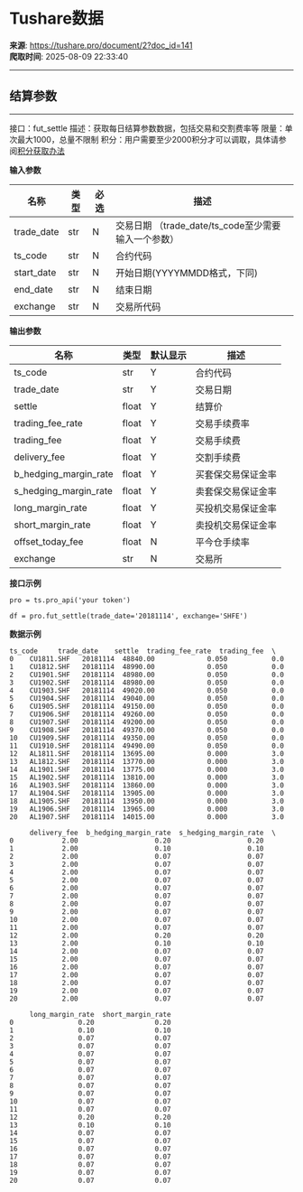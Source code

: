 # Tushare数据

**来源**: https://tushare.pro/document/2?doc_id=141  
**爬取时间**: 2025-08-09 22:33:40

---

## 结算参数

---

接口：fut\_settle
描述：获取每日结算参数数据，包括交易和交割费率等
限量：单次最大1000，总量不限制
积分：用户需要至少2000积分才可以调取，具体请参阅[积分获取办法](https://tushare.pro/document/1?doc_id=13)

**输入参数**

| 名称 | 类型 | 必选 | 描述 |
| --- | --- | --- | --- |
| trade\_date | str | N | 交易日期 （trade\_date/ts\_code至少需要输入一个参数） |
| ts\_code | str | N | 合约代码 |
| start\_date | str | N | 开始日期(YYYYMMDD格式，下同) |
| end\_date | str | N | 结束日期 |
| exchange | str | N | 交易所代码 |

**输出参数**

| 名称 | 类型 | 默认显示 | 描述 |
| --- | --- | --- | --- |
| ts\_code | str | Y | 合约代码 |
| trade\_date | str | Y | 交易日期 |
| settle | float | Y | 结算价 |
| trading\_fee\_rate | float | Y | 交易手续费率 |
| trading\_fee | float | Y | 交易手续费 |
| delivery\_fee | float | Y | 交割手续费 |
| b\_hedging\_margin\_rate | float | Y | 买套保交易保证金率 |
| s\_hedging\_margin\_rate | float | Y | 卖套保交易保证金率 |
| long\_margin\_rate | float | Y | 买投机交易保证金率 |
| short\_margin\_rate | float | Y | 卖投机交易保证金率 |
| offset\_today\_fee | float | N | 平今仓手续率 |
| exchange | str | N | 交易所 |

**接口示例**

```
pro = ts.pro_api('your token')

df = pro.fut_settle(trade_date='20181114', exchange='SHFE')
```

**数据示例**

```
ts_code     trade_date    settle  trading_fee_rate  trading_fee  \
0    CU1811.SHF   20181114  48840.00             0.050           0.0
1    CU1812.SHF   20181114  48990.00             0.050           0.0
2    CU1901.SHF   20181114  48980.00             0.050           0.0
3    CU1902.SHF   20181114  48980.00             0.050           0.0
4    CU1903.SHF   20181114  49020.00             0.050           0.0
5    CU1904.SHF   20181114  49040.00             0.050           0.0
6    CU1905.SHF   20181114  49150.00             0.050           0.0
7    CU1906.SHF   20181114  49260.00             0.050           0.0
8    CU1907.SHF   20181114  49200.00             0.050           0.0
9    CU1908.SHF   20181114  49370.00             0.050           0.0
10   CU1909.SHF   20181114  49350.00             0.050           0.0
11   CU1910.SHF   20181114  49490.00             0.050           0.0
12   AL1811.SHF   20181114  13695.00             0.000           3.0
13   AL1812.SHF   20181114  13770.00             0.000           3.0
14   AL1901.SHF   20181114  13775.00             0.000           3.0
15   AL1902.SHF   20181114  13810.00             0.000           3.0
16   AL1903.SHF   20181114  13860.00             0.000           3.0
17   AL1904.SHF   20181114  13905.00             0.000           3.0
18   AL1905.SHF   20181114  13950.00             0.000           3.0
19   AL1906.SHF   20181114  13965.00             0.000           3.0
20   AL1907.SHF   20181114  14015.00             0.000           3.0

     delivery_fee  b_hedging_margin_rate  s_hedging_margin_rate  \
0            2.00                   0.20                   0.20
1            2.00                   0.10                   0.10
2            2.00                   0.07                   0.07
3            2.00                   0.07                   0.07
4            2.00                   0.07                   0.07
5            2.00                   0.07                   0.07
6            2.00                   0.07                   0.07
7            2.00                   0.07                   0.07
8            2.00                   0.07                   0.07
9            2.00                   0.07                   0.07
10           2.00                   0.07                   0.07
11           2.00                   0.07                   0.07
12           2.00                   0.20                   0.20
13           2.00                   0.10                   0.10
14           2.00                   0.07                   0.07
15           2.00                   0.07                   0.07
16           2.00                   0.07                   0.07
17           2.00                   0.07                   0.07
18           2.00                   0.07                   0.07
19           2.00                   0.07                   0.07
20           2.00                   0.07                   0.07

     long_margin_rate  short_margin_rate
0                0.20               0.20
1                0.10               0.10
2                0.07               0.07
3                0.07               0.07
4                0.07               0.07
5                0.07               0.07
6                0.07               0.07
7                0.07               0.07
8                0.07               0.07
9                0.07               0.07
10               0.07               0.07
11               0.07               0.07
12               0.20               0.20
13               0.10               0.10
14               0.07               0.07
15               0.07               0.07
16               0.07               0.07
17               0.07               0.07
18               0.07               0.07
19               0.07               0.07
20               0.07               0.07
```
